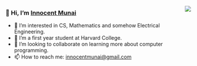 <p align="right">
<img src="https://github-readme-stats.vercel.app/api?username=innocentmunai&count_private=true&show_icons=true&hide_border=true" align="right"></p>

### 👋 Hi, I’m [Innocent Munai](https://www.instagram.com/inno.munai/)

- 👀 I’m interested in CS, Mathematics and somehow Electrical Engineering.
- 🌱 I’m a first year student at Harvard College.
- 💞️ I’m looking to collaborate on learning more about computer programming.
- 📫 How to reach me: innocentmunai@gmail.com

<!---
innocentmunai/innocentmunai is a ✨ special ✨ repository because its `README.md` (this file) appears on your GitHub profile.
You can click the Preview link to take a look at your changes.
--->
